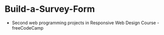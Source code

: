 # Build-a-Survey-Form
- Second web programming projects in Responsive Web Design Course - freeCodeCamp

